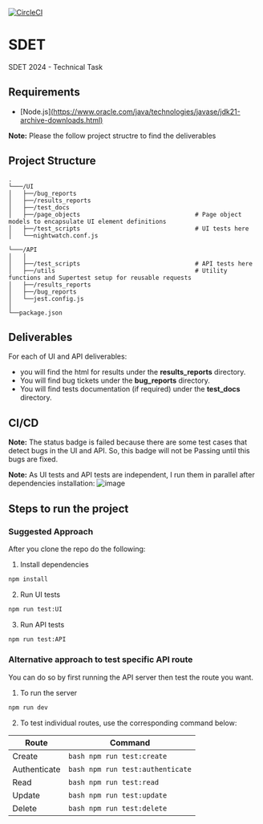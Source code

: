 [![CircleCI](https://dl.circleci.com/status-badge/img/circleci/SYQmSapKwUHtGUPnUdXG3X/6PpQF4f2oEPw7oWa274bC2/tree/main.svg?style=svg&circle-token=CCIPRJ_9Ap8ooDCGmmbcBMSArEskE_9863b4b75051d4550923f3966f12440f86954d51)](https://dl.circleci.com/status-badge/redirect/circleci/SYQmSapKwUHtGUPnUdXG3X/6PpQF4f2oEPw7oWa274bC2/tree/main)
# SDET
 SDET 2024 - Technical Task
 
## Requirements

- [Node.js][(https://www.oracle.com/java/technologies/javase/jdk21-archive-downloads.html)](https://nodejs.org/en/download/source-code)

**Note:** Please the follow project structre to find the deliverables

## Project Structure

```plaintext
.
└───/UI
│   ├──/bug_reports
│   ├──/results_reports
│   ├──/test_docs 
│   ├──/page_objects                                # Page object models to encapsulate UI element definitions
│   ├──/test_scripts                                # UI tests here
│   └──nightwatch.conf.js
    
└───/API
│   │
│   ├──/test_scripts                                # API tests here 
│   ├──/utils                                       # Utility functions and Supertest setup for reusable requests
│   ├──/results_reports           
│   ├──/bug_reports                
│   └──jest.config.js
│               
└──package.json               

```
## Deliverables
For each of UI and API deliverables:
- you will find the html for results under the **results_reports** directory.
- You will find bug tickets under the **bug_reports** directory.
- You will find tests documentation (if required) under the **test_docs** directory.

## CI/CD
**Note:** The status badge is failed because there are some test cases that detect bugs in the UI and API. So, this badge will not be Passing until this bugs are fixed.

**Note:** As UI tests and API tests are independent, I run them in parallel after dependencies installation:
![image](https://github.com/user-attachments/assets/93415409-fa50-48c2-9c7e-f8558faa34a3)


## Steps to run the project
### Suggested Approach
After you clone the repo do the following:
1) Install dependencies
```bash
npm install
```
2) Run UI tests
```bash
npm run test:UI
```
3) Run API tests
```bash
npm run test:API
```
### Alternative approach to test specific API route
You can do so by first running the API server then test the route you want.
1) To run the server
```bash
npm run dev
```
2) To test individual routes, use the corresponding command below:

| Route          | Command                         |
|----------------|---------------------------------|
| Create         | ```bash npm run test:create```  |
| Authenticate   | ```bash npm run test:authenticate``` |
| Read           | ```bash npm run test:read```    |
| Update         | ```bash npm run test:update```  |
| Delete         | ```bash npm run test:delete```  |



